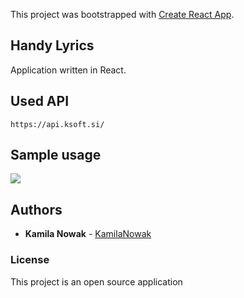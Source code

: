 This project was bootstrapped with [Create React App](https://github.com/facebook/create-react-app).

## Handy Lyrics

Application written in React.

## Used API

```
https://api.ksoft.si/
```

## Sample usage

![](https://github.com/KamilaNowak/handy-lyrics/blob/master/sample-app-usage.gif )

## Authors

* **Kamila Nowak**  - [KamilaNowak](https://github.com/KamilaNowak)

### License

This project is an open source application
